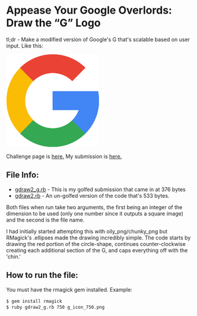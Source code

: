 # Appease Your Google Overlords: Draw the “G” Logo

tl;dr - Make a modified version of Google's G that's scalable based on user input. Like this:

![250 x 250](https://github.com/jaysonesmith/golf-g/blob/master/250.png?raw=true)


Challenge page is [here.](http://codegolf.stackexchange.com/questions/95972/appease-your-google-overlords-draw-the-g-logo/) My submission is [here.](http://codegolf.stackexchange.com/a/96131/60681)

## File Info:
* [gdraw2_g.rb](https://github.com/jaysonesmith/golf-g/blob/master/gdraw2_g.rb) - This is my golfed submission that came in at 376 bytes
* [gdraw2.rb](https://github.com/jaysonesmith/golf-g/blob/master/gdraw2_g.rb) - An un-golfed version of the code that's 533 bytes.

Both files when run take two arguments, the first being an integer of the dimension to be used (only one number since it outputs a square image) and the second is the file name.

I had initially started attempting this with oily_png/chunky_png but RMagick's .ellipses made the drawing incredibly simple. The code starts by drawing the red portion of the circle-shape, continues counter-clockwise creating each additional section of the G, and caps everything off with the 'chin.'

## How to run the file:
You must have the rmagick gem installed. Example:
``` bash
$ gem install rmagick
$ ruby gdraw2_g.rb 750 g_icon_750.png
```
